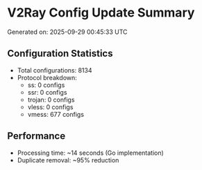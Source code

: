# V2Ray Config Update Summary
Generated on: 2025-09-29 00:45:33 UTC

## Configuration Statistics
- Total configurations: 8134
- Protocol breakdown:
  - ss: 0 configs
  - ssr: 0 configs
  - trojan: 0 configs
  - vless: 0 configs
  - vmess: 677 configs

## Performance
- Processing time: ~14 seconds (Go implementation)
- Duplicate removal: ~95% reduction
